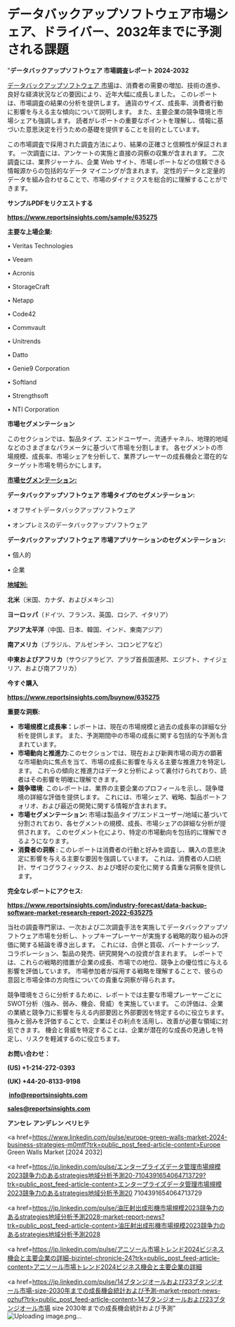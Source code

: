 # データバックアップソフトウェア市場シェア、ドライバー、2032年までに予測される課題

"<strong>データバックアップソフトウェア 市場調査レポート 2024-2032</strong>

<a href=https://www.reportsinsights.com/sample/635275>データバックアップソフトウェア 市場</a>は、消費者の需要の増加、技術の進歩、良好な経済状況などの要因により、近年大幅に成長しました。 このレポートは、市場調査の結果の分析を提供します。 通貨のサイズ、成長率、消費者行動に影響を与える主な傾向について説明します。 また、主要企業の競争環境と市場シェアも強調します。 読者がレポートの重要なポイントを理解し、情報に基づいた意思決定を行うための基礎を提供することを目的としています。

この市場調査で採用された調査方法により、結果の正確さと信頼性が保証されます。 一次調査には、アンケートの実施と直接の洞察の収集が含まれます。 二次調査には、業界ジャーナル、企業 Web サイト、市場レポートなどの信頼できる情報源からの包括的なデータ マイニングが含まれます。 定性的データと定量的データを組み合わせることで、市場のダイナミクスを総合的に理解することができます。

<strong><b>サンプルPDFをリクエストする</b></strong>

<a href=https://www.reportsinsights.com/sample/635275><strong><u>https://www.reportsinsights.com/sample/635275</u></strong></a>

<strong>主要な上場企業:</strong>

• Veritas Technologies

• Veeam

• Acronis

• StorageCraft

• Netapp

• Code42

• Commvault

• Unitrends

• Datto

• Genie9 Corporation

• Softland

• Strengthsoft

• NTI Corporation

<strong>市場セグメンテーション</strong>

このセクションでは、製品タイプ、エンドユーザー、流通チャネル、地理的地域などのさまざまなパラメータに基づいて市場を分割します。 各セグメントの市場規模、成長率、市場シェアを分析して、業界プレーヤーの成長機会と潜在的なターゲット市場を明らかにします。

<strong><u>市場セグメンテーション</u></strong><strong><u>:</u></strong>

<strong>データバックアップソフトウェア 市場タイプのセグメンテーション:</strong>

• オフサイトデータバックアップソフトウェア

• オンプレミスのデータバックアップソフトウェア

<strong>データバックアップソフトウェア 市場アプリケーションのセグメンテーション:</strong>

• 個人的

• 企業

<strong><u>地域別</u></strong><strong><u>:</u></strong>

<strong>北米</strong>（米国、カナダ、およびメキシコ）

<strong>ヨーロッパ</strong>（ドイツ、フランス、英国、ロシア、イタリア）

<strong>アジア太平洋</strong>（中国、日本、韓国、インド、東南アジア）

<strong>南アメリカ</strong>（ブラジル、アルゼンチン、コロンビアなど）

<strong>中東およびアフリカ</strong>（サウジアラビア、アラブ首長国連邦、エジプト、ナイジェリア、および南アフリカ）

<strong>今すぐ購入</strong>

<a href=https://www.reportsinsights.com/buynow/635275><strong><u>https://www.reportsinsights.com/buynow/635275</u></strong></a>

<strong>重要な洞察:</strong>
<ul>
  <li><strong>市場規模と成長率：</strong>レポートは、現在の市場規模と過去の成長率の詳細な分析を提供します。 また、予測期間中の市場の成長に関する包括的な予測も含まれています。</li>
  <li><strong>市場動向と推進力:</strong>このセクションでは、現在および新興市場の両方の顕著な市場動向に焦点を当て、市場の成長に影響を与える主要な推進力を特定します。 これらの傾向と推進力はデータと分析によって裏付けられており、読者はその影響を明確に理解できます。</li>
  <li><strong>競争環境</strong>: このレポートは、業界の主要企業のプロフィールを示し、競争環境の詳細な評価を提供します。 これには、市場シェア、戦略、製品ポートフォリオ、および最近の開発に関する情報が含まれます。</li>
  <li><strong>市場セグメンテーション: </strong>市場は製品タイプ/エンドユーザー/地域に基づいて分割されており、各セグメントの規模、成長、市場シェアの詳細な分析が提供されます。 このセグメント化により、特定の市場動向を包括的に理解できるようになります。</li>
  <li><strong>消費者の洞察 : </strong>このレポートは消費者の行動と好みを調査し、購入の意思決定に影響を与える主要な要因を強調しています。 これは、消費者の人口統計、サイコグラフィックス、および嗜好の変化に関する貴重な洞察を提供します。</li>
</ul>
<strong>完全なレポートにアクセス:</strong>

<a href=https://www.reportsinsights.com/industry-forecast/data-backup-software-market-research-report-2022-635275><strong><u><b>https://www.reportsinsights.com/industry-forecast/data-backup-software-market-research-report-2022-635275</b></u></strong></a>

当社の調査専門家は、一次および二次調査手法を実施してデータバックアップソフトウェア市場を分析し、トップキープレーヤーが実施する戦略的取り組みの評価に関する結論を導き出します。 これには、合併と買収、パートナーシップ、コラボレーション、製品の発売、研究開発への投資が含まれます。 レポートでは、これらの戦略的措置が企業の成長、市場での地位、競争上の優位性に与える影響を評価しています。 市場参加者が採用する戦略を理解することで、彼らの意図と市場全体の方向性についての貴重な洞察が得られます。

競争環境をさらに分析するために、レポートでは主要な市場プレーヤーごとにSWOT分析（強み、弱み、機会、脅威）を実施しています。 この評価は、企業の業績と競争力に影響を与える内部要因と外部要因を特定するのに役立ちます。 強みと弱みを評価することで、企業はその利点を活用し、改善が必要な領域に対処できます。 機会と脅威を特定することは、企業が潜在的な成長の見通しを特定し、リスクを軽減するのに役立ちます。

<strong>お問い合わせ：</strong>

<strong>(US) +1-214-272-0393</strong>

<strong>(UK) +44-20-8133-9198</strong>

<strong> </strong><a href=info@reportsinsights.com><strong><u>info@reportsinsights.com</u></strong></a>

<a href=sales@reportsinsights.com><strong><u>sales@reportsinsights.com</u></strong></a>

<strong>アンセレ アンデレン ベリヒテ</strong>

<a href=https://www.linkedin.com/pulse/europe-green-walls-market-2024-business-strategies-m0mtf?trk=public_post_feed-article-content>Europe Green Walls Market [2024 2032]</a>

<a href=https://jp.linkedin.com/pulse/エンタープライズデータ管理市場規模2023競争力のあるstrategies地域分析予測20-7104391654064713729?trk=public_post_feed-article-content>エンタープライズデータ管理市場規模2023競争力のあるstrategies地域分析予測20 7104391654064713729</a>

<a href=https://jp.linkedin.com/pulse/油圧射出成形機市場規模2023競争力のあるstrategies地域分析予測2028-market-report-news?trk=public_post_feed-article-content>油圧射出成形機市場規模2023競争力のあるstrategies地域分析予測2028</a>

<a href=https://jp.linkedin.com/pulse/アニソール市場トレンド2024ビジネス機会と主要企業の詳細-bizintel-chronicle-24?trk=public_post_feed-article-content>アニソール市場トレンド2024ビジネス機会と主要企業の詳細</a>

<a href=https://jp.linkedin.com/pulse/14ブタンジオールおよび23ブタンジオール市場-size-2030年までの成長機会統計および予測-market-report-news-ozhuf?trk=public_post_feed-article-content>14ブタンジオールおよび23ブタンジオール市場 size 2030年までの成長機会統計および予測</a>"
![Uploading image.png…]()
